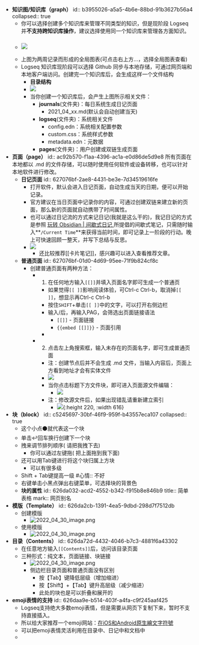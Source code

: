 - **知识图/知识库（graph）**
  id:: b3955026-a5a5-4b6e-88bd-91b3627b56a4
  collapsed:: true
	- 你可以选择创建多个知识库来管理不同类型的知识，但是现阶段 Logseq 并**不支持跨知识库操作**，建议选择使用同一个知识库来管理各方面知识。
	- ### ![](https://myuppic-1256609062.cos.ap-beijing.myqcloud.com/20210425221304.gif)
	- 上图为两周记录而形成的全局图表(可点击右上方...，选择全局图表查看)
	- Logseq 知识库现阶段可以选择 Github 同步与本地存储，可通过网页端和本地客户端访问。创建完一个知识库后，会生成这样一个文件结构
		- **目录结构**
		- ![](https://myuppic-1256609062.cos.ap-beijing.myqcloud.com/20210426071102.png)
		- 当你创建一个知识库后，会产生上图所示相关文件：
			- **journals**(文件夹)：每日系统生成日记页面
				- 2021_04_xx.md(默认会自动创建当天)
			- **logseq**(文件夹)：系统相关文件
				- config.edn：系统相关配置参数
				- custom.css：系统样式参数
				- metadata.edn：元数据
			- **pages**(文件夹)：用户创建或双链生成页面
- **页面（page）**
  id:: ac92b570-f1aa-4396-ac1a-e0d86de5d9e8
  所有页面在本地都以 .md 的文件存储，可以随时使用任何软件或设备转移，也可以针对本地软件进行修改。
	- **日记页面**
	  id:: 627076bf-2ae8-4431-be3e-7d34519616fe
		- 打开软件，默认会进入日记页面，自动生成当天的日期，便可以开始记录。
		- 官方建议在当日页面中记录你的内容，可通过创建双链来建立新的页面，那么新的页面就自动携带了时间属性。
		- 也可以通过日记流的方式来记日记(我就是这么干的)，我记日记的方式是参照 [玩转 Obsidian | 间歇式日记 ](https://sspai.com/post/63674)所提倡的间歇式笔记，只需随时输入**`/Current Time`**来获得当前时间，即可记录上一阶段的行动。晚上可快速回顾一整天，并写下总结与反思。
		- ![](https://myuppic-1256609062.cos.ap-beijing.myqcloud.com/20210426115713.png)
			- 还比较推荐[[卡片笔记]]，感兴趣可以进入查看推荐文章。
	- **普通页面**
	  id:: 627076bf-01d0-4d69-95ee-71f9b824cf8c
		- 创建普通页面有两种方法：
			- 1. 在任何地方输入`[[]]`并填入页面名字即可生成一个普通页
				- 如果觉得`[[ ]]`影响阅读体验，可Ctrl-c Ctrl-b，取消掉`[[ ]]`，想显示再Ctrl-c Ctrl-b
				- 按住`SHIFT`+单击`[[ ]]`中的文字，可以打开右侧边栏
				- 输入/后，再输入PAG，会筛选出页面链接语法
					- `[[]]` - 页面链接
					- `{{embed [[]]}}` - 页面引用
				-
			- 2. 点击左上角搜索框，输入未存在的页面名字，即可生成普通页面
				- 注：创建节点后并不会生成 .md 文件，当输入内容后，页面上方看到地址才会有实体文件
				- ![](https://myuppic-1256609062.cos.ap-beijing.myqcloud.com/20210426130745.png)
				- 当你点击标题下方文件块，即可进入页面源文件编辑：
					- ![](https://myuppic-1256609062.cos.ap-beijing.myqcloud.com/20210426131028.png)
				- 注：修改源文件后，如果出现错乱请重新建立索引
					- ![](https://myuppic-1256609062.cos.ap-beijing.myqcloud.com/20210426131427.png){:height 220, :width 616}
- **块（block）**
  id:: c5245697-30bf-46f9-959f-b43557eca107
  collapsed:: true
	- 这个小点⚫就代表这一个块
	- 单击↩回车换行创建下一个块
	- 拽来调节排列顺序( 请把我拽下去)
		- 你可以通过左键拖( 把上面拖到我下面)
	- 还可以用Tab键进行将这个块归属上方块
		- 可以有很多级
	- Shift + Tab键提高一级
	  #心情:: 不好
	- 右键单击小黑点弹出右键菜单，可选择块的背景色
	- **块的属性**
	  id:: 626da032-acd2-4552-b342-f915b8e846b9
	  title:: 简单表格
	  mark:: 网页别名
- **模版（Template）**
  id:: 626da2cb-1391-4ea5-9dbd-298d7f7512db
	- 创建模版
		- ![2022_04_30_image.png](https://cdn.logseq.com/%2F7931a79d-4502-46b5-960f-d524ffe4d9a4951b433c-b585-47b7-94e5-2b968f9b64e62022_04_30_image.png?Expires=4804953437&Signature=Ci5WFeJfFK53OqrDbi6vDk1ZGedZQ8GVkerF06X-jc7HzClYHXaBn8WpDhC6wJ2tUb5fA3PYHgoprur47YOz7ppALsl7wmwWd2y1C7wi6Y0X8Ihw-FC3y~f0FOqttfDqZerf6FEvmqmoyHh~JWL-Wt603BfELMacjTCwTguoc363p5axtQCOxaz7Deyl2-hyVvTjfckoNGesHla1gpmk3712R70l95TDla4m1sMUOoc8nPaTsa2ORs~j30D4jw2XUFdLXxrblAkUuYBqe7QN7iYoTBs7ZYigi~7XE49hV62MKpatCaM4eNEnqI7ZGB4x7NLLPYbQEXn3re33YyM1SQ__&Key-Pair-Id=APKAJE5CCD6X7MP6PTEA)
	- 使用模版
		- ![2022_04_30_image.png](https://cdn.logseq.com/%2F7931a79d-4502-46b5-960f-d524ffe4d9a42b9d7488-52bb-4750-aedf-cc9b3ed5c37e2022_04_30_image.png?Expires=4804953462&Signature=EuUBEVU0MhqjQlMVkGb5ln39wNk8Zt7~7LB~V8YFRzj00nFUY-poOQIuAr18NlJXAusaxleKJ0rWenTWeLoa2Kutj3Mg~Wyteb~fYQrs2UDDJALEP0nPP9E4aeIbiJDTY0QvCtkk34XQwUmP6ZvXfKW0RyYftY4jC3qWZXU1g7ScbV4vibDn8654e0KQLNjmSamVMiNL0ifXO5rYYjDDAdwtG4eDfcACbok5~rcGmKLZwO6Kz6ALURTHS6TJpArtIHfVyYhqe10CTpYHxnx-a1GRiS-Jj0tptU4aXZhDpTvxSq8Vf3Mxea3gUF4cWjqe6QEh5Tuz9GUy420a4CdvQw__&Key-Pair-Id=APKAJE5CCD6X7MP6PTEA)
- **目录（Contents）**
  id:: 626da72d-4432-4046-b7c3-4881f6a43302
	- 在任意地方输入`[[Contents]]`后，访问该目录页面
	- 三种形式：纯文本，页面链接、块链接
		- ![2022_04_30_image.png](https://cdn.logseq.com/%2F7931a79d-4502-46b5-960f-d524ffe4d9a454299cb0-6871-41af-beb3-fe94100cf7d92022_04_30_image.png?Expires=4804954340&Signature=jxahd2ZEDUHLlXhzDnBvWVn9rAIy2wYfOHUC-Fugo0ad7o9r~cbyjkVU5ZgGJkkBuXyFhQIjVFGN7tFJRUxT4FeDn4WyVEAvu20V-Wn-I-qy3IGcG60ZMsvHZuynpRJK-FSbb2NIUUuPDPcW5QuOrNABBoGe1oZ5Twr0cpFU4JIal6Pj18Vo2-t8NqgDZ7Zb6dvQNiQIJxMfLSTGMsTsudIfU1Lwfs50YWwfZsjEvRLoIoYvmzkV82VGPIvgKQq-oKoozcjSpTM7kcFUJNq68XrxQtZHY3DjVotJAVEKfPIKjj992SvobwrQECGUNmzuZTnaSaMX3UQyr-6~Vrnj7Q__&Key-Pair-Id=APKAJE5CCD6X7MP6PTEA)
		- 侧边栏目录页面和普通页面没有区别
			- 按【Tab】键降低层级（增加缩进）
			- 按【Shift】+【Tab】键升高层级（减少缩进）
			- 此处的块也是可以折叠和展开的
- **emoji表情的支持**
  id:: 626daa9e-b514-403f-a4fa-c9f245aaf425
	- Logseq支持绝大多数emoji表情，但是需要从网页下复制下来，暂时不支持直接插入。
	- 所以给大家推荐一个emoji网站：[在iOS和Android原生繪文字符號](https://tw.piliapp.com/emoji/list/)
	- 可以把emoji表情灵活利用在目录中、日记中和文档中
	-